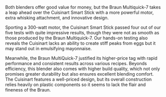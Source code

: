 Both blenders offer good value for money, but the Braun Multiquick-7 takes a leap ahead over the Cuisinart Smart Stick with a more powerful motor, extra whisking attachment, and innovative design. 

Sporting a 300-watt motor, the Cuisinart Smart Stick passed four out of our five tests with quite impressive results, though they were not as smooth as those produced by the Braun Multiquick-7. Our hands-on testing also reveals the Cuisinart lacks an ability to create stiff peaks from eggs but it may stand out in emulsifying mayonnaise.

Meanwhile, the Braun MultiQuick-7 justified its higher-price tag with rapid performance and consistent results across various recipes. Beyonds efficiency, this blender also comes with higher build quality, which not only promises greater durability but also ensures excellent blending comfort. The Cuisinart features a well-priced design, but its overall construction relies heavily on plastic components so it seems to lack the flair and fineness of the Braun.